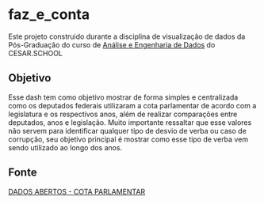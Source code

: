 # faz_e_conta

Este projeto construido durante a disciplina de visualização de dados da Pós-Graduação do curso de [Análise e Engenharia de Dados](https://www.cesar.school/especializacao-em-analise-e-engenharia-de-dados/) do CESAR.SCHOOL


## Objetivo

Esse dash tem como objetivo mostrar de forma simples e centralizada como os deputados federais utilizaram a cota parlamentar de acordo com a legislatura e os respectivos anos, além de realizar comparações entre deputados, anos e legislação. Muito importante ressaltar que esse valores não servem para identificar qualquer tipo de desvio de verba ou caso de corrupção, seu objetivo principal é mostrar como esse tipo de verba vem sendo utilizado ao longo dos anos.

## Fonte
[DADOS ABERTOS - COTA PARLAMENTAR](https://www2.camara.leg.br/transparencia/cota-para-exercicio-da-atividade-parlamentar/dados-abertos-cota-parlamentar)

